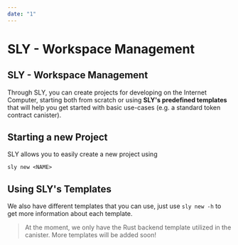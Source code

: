 ```yaml
---
date: "1"
---
```

# SLY - Workspace Management

## SLY - Workspace Management

Through SLY, you can create projects for developing on the Internet Computer, starting both from scratch or using **SLY's predefined templates** that will help you get started with basic use-cases (e.g. a standard token contract canister).

## Starting a new Project

SLY allows you to easily create a new project using 

```
sly new <NAME>
```


## Using SLY's Templates
We also have different templates that you can use, just use `sly new -h` to get more information about each template. 

> At the moment, we only have the Rust backend template utilized in the canister. More templates will be added soon!